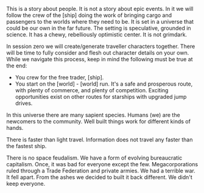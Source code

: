 This is a story about people. It is not a story about epic events. In it we will follow the crew of the [ship] doing the work of bringing cargo and passengers to the worlds where they need to be. It is set in a universe that could be our own in the far future. The setting is speculative, grounded in science. It has a chewy, rebelliously optimistic center. It is not grimdark.

In session zero we will create/generate traveller characters together. There will be time to fully consider and flesh out character details on your own. While we navigate this process, keep in mind the following must be true at the end:
* You crew for the free trader, [ship].
* You start on the [world] - [world] run. It's a safe and prosperous route, with plenty of commerce, and plenty of competition. Exciting opportunities exist on other routes for starships with upgraded jump drives.

In this universe there are many sapient species. Humans (we) are the newcomers to the community. Well built things work for different kinds of hands.

There is faster than light travel. Information does not travel any faster than the fastest ship.

There is no space feudalism. We have a form of evolving bureaucratic capitalism. Once, it was bad for everyone except the few. Megacorporations ruled through a Trade Federation and private armies. We had a terrible war. It fell apart. From the ashes we decided to built it back different. We didn't keep everyone.